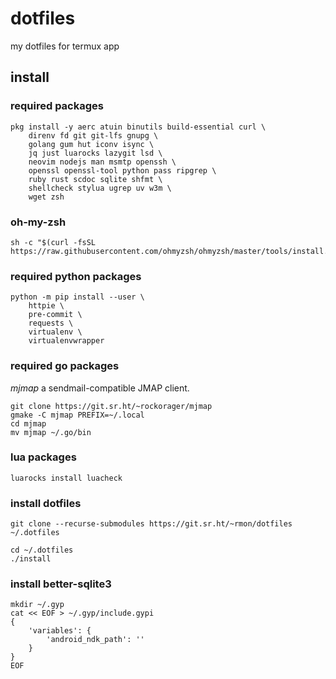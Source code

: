 # dotfiles

my dotfiles for termux app

## install

### required packages

```
pkg install -y aerc atuin binutils build-essential curl \
    direnv fd git git-lfs gnupg \
    golang gum hut iconv isync \
    jq just luarocks lazygit lsd \
    neovim nodejs man msmtp openssh \
    openssl openssl-tool python pass ripgrep \
    ruby rust scdoc sqlite shfmt \
    shellcheck stylua ugrep uv w3m \
    wget zsh
```

### oh-my-zsh

```
sh -c "$(curl -fsSL https://raw.githubusercontent.com/ohmyzsh/ohmyzsh/master/tools/install.sh)"
```

### required python packages

```
python -m pip install --user \
    httpie \
    pre-commit \
    requests \
    virtualenv \
    virtualenvwrapper
```

### required go packages

*mjmap*
a sendmail-compatible JMAP client.

```
git clone https://git.sr.ht/~rockorager/mjmap
gmake -C mjmap PREFIX=~/.local
cd mjmap
mv mjmap ~/.go/bin
```

### lua packages

```
luarocks install luacheck
```

### install dotfiles

```
git clone --recurse-submodules https://git.sr.ht/~rmon/dotfiles ~/.dotfiles
```

```
cd ~/.dotfiles
./install
```

### install better-sqlite3

```
mkdir ~/.gyp
cat << EOF > ~/.gyp/include.gypi
{
	'variables': {
		'android_ndk_path': ''
	}
}
EOF
```
